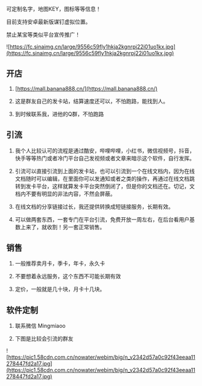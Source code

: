 可定制名字，地图KEY，图标等等信息！

目前支持安卓最新版谋钉虚拟位置。

禁止某宝等类似平台宣传推广！

![https://fc.sinaimg.cn/large/9556c59fly1hkja2kgnrpj22i01uo1kx.jpg](https://fc.sinaimg.cn/large/9556c59fly1hkja2kgnrpj22i01uo1kx.jpg)

## 开店

1. [https://mall.banana888.cn/](https://mall.banana888.cn/)

2. 这是群友自己的发卡站，结算速度还可以，不怕跑路，能找到人。

3. 到时候联系我，进他的Q群，不怕跑路

## 引流

1. 我个人比较认可的流程是通过酷安，哔哩哔哩，小红书，微信视频号，抖音，快手等等热门或者冷门平台自己发视频或者文章来暗示这个软件，自行发挥。

2. 引流可以直接引流到上面的发卡站，也可以引流到一个在线文档内，因为在线文档随时可以编辑，在里面你可以发通知或者之类的操作，再通过在线文档跳转到发卡平台，这样就算发卡平台突然倒闭了，但是你的文档还在。切记，文档内不要有明显的非法内容，不然会屏蔽。

3. 在线文档的分享链接过长，我还提供转换成短链接服务，长期有效。

4. 可以做两套东西，一套专门在平台引流，免费开放一周左右，在后台看用户基数上来了，就收割！另一套正常销售。

## 销售

1. 一般推荐卖月卡，季卡，年卡，永久卡

2. 不要想着永远服务，这个东西不可能长期有效

3. 定价，一般就是几十块，月卡十几块。

## 软件定制

1. 联系微信 Mingmiaoo

2. 下图是比较会引流的群友

![https://pic1.58cdn.com.cn/nowater/webim/big/n_v2342d57a0c92f43eeaa11278447fd2a17.jpg](https://pic1.58cdn.com.cn/nowater/webim/big/n_v2342d57a0c92f43eeaa11278447fd2a17.jpg)

